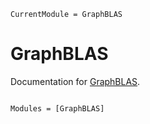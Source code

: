 ```@meta
CurrentModule = GraphBLAS
```

# GraphBLAS

Documentation for [GraphBLAS](https://github.com/Wimmerer/GraphBLAS.jl).

```@index
```

```@autodocs
Modules = [GraphBLAS]
```
